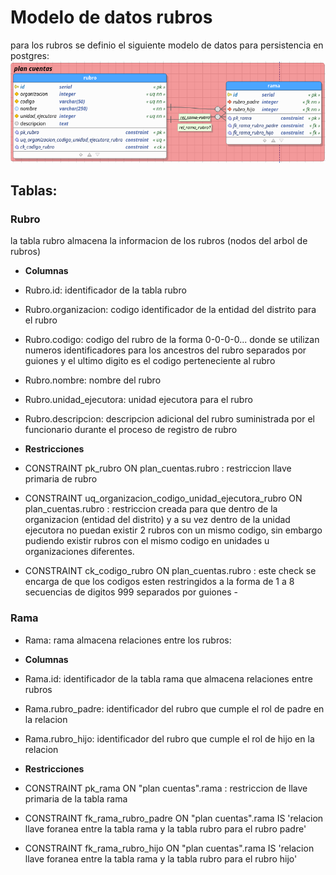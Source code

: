 # Modelo de datos rubros

para los rubros se definio el siguiente modelo de datos para persistencia en postgres:
![modelorubros](modelo_datos/ArbolRubros.png)

## Tablas:

### Rubro 

la tabla rubro almacena la informacion de los rubros (nodos del arbol de rubros)

- **Columnas**

- Rubro.id: identificador de la tabla rubro

- Rubro.organizacion: codigo identificador de la entidad  del distrito para el rubro

- Rubro.codigo: codigo del rubro de la forma 0-0-0-0... donde se utilizan numeros identificadores para los ancestros del rubro separados por guiones y el ultimo digito es el codigo perteneciente al rubro

- Rubro.nombre: nombre del rubro

- Rubro.unidad_ejecutora: unidad ejecutora para el rubro

- Rubro.descripcion: descripcion adicional del rubro suministrada por el funcionario durante el proceso de registro de rubro


- **Restricciones**

- CONSTRAINT pk_rubro ON plan_cuentas.rubro : restriccion llave primaria de rubro

- CONSTRAINT uq_organizacion_codigo_unidad_ejecutora_rubro ON plan_cuentas.rubro : restriccion creada para que dentro de la organizacion (entidad del distrito) y a su vez dentro de la unidad ejecutora no puedan existir 2 rubros con un mismo codigo, sin embargo pudiendo existir rubros con el mismo codigo en unidades u organizaciones diferentes.

- CONSTRAINT ck_codigo_rubro ON plan_cuentas.rubro : este check se encarga de que los codigos esten restringidos a la forma de 1 a 8 secuencias de digitos 999 separados por guiones -

### Rama 

- Rama: rama almacena relaciones entre los rubros: 

- **Columnas**

- Rama.id: identificador de la tabla rama que almacena relaciones entre rubros

- Rama.rubro_padre: identificador del rubro que cumple el rol de padre en la relacion

- Rama.rubro_hijo: identificador del rubro que cumple el rol de hijo en la relacion

- **Restricciones**

- CONSTRAINT pk_rama ON "plan cuentas".rama : restriccion de llave primaria de la tabla rama
- CONSTRAINT fk_rama_rubro_padre ON "plan cuentas".rama  IS 'relacion llave foranea entre la tabla rama y la tabla rubro para el rubro padre'
- CONSTRAINT fk_rama_rubro_hijo ON "plan cuentas".rama  IS 'relacion llave foranea entre la tabla rama y la tabla rubro para el rubro hijo'
